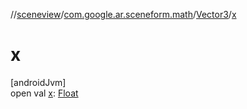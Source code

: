 //[sceneview](../../../index.md)/[com.google.ar.sceneform.math](../index.md)/[Vector3](index.md)/[x](x.md)

# x

[androidJvm]\
open val [x](x.md): [Float](https://kotlinlang.org/api/latest/jvm/stdlib/kotlin/-float/index.html)
